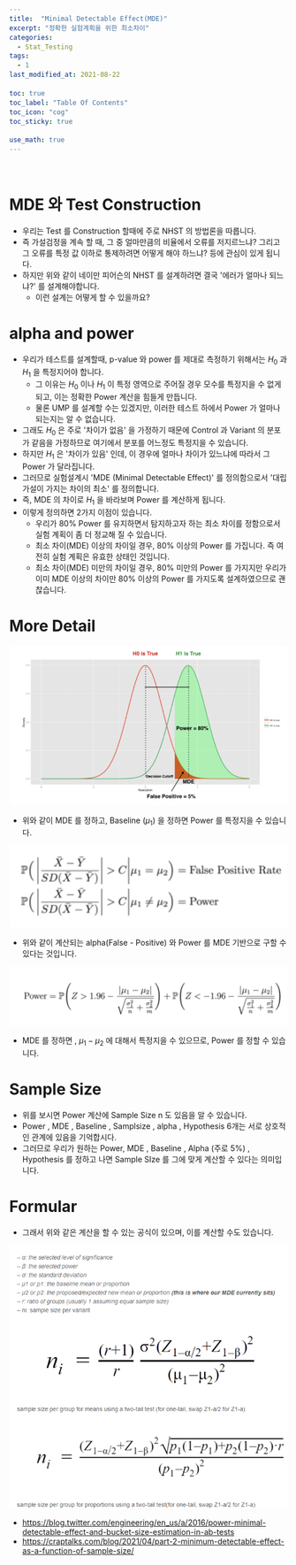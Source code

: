```yaml
---
title:  "Minimal Detectable Effect(MDE)"
excerpt: "정확한 실험계획을 위한 최소차이"
categories:
  - Stat_Testing
tags:
  - 1
last_modified_at: 2021-08-22

toc: true
toc_label: "Table Of Contents"
toc_icon: "cog"
toc_sticky: true

use_math: true
---
```


<br>

# MDE 와 Test Construction

- 우리는 Test 를 Construction 할때에 주로 NHST 의 방법론을 따릅니다.
- 즉 가설검정을 계속 할 때, 그 중 얼마만큼의 비율에서 오류를 저지르느냐? 그리고 그 오류를 특정 값 이하로 통제하려면 어떻게 해야 하느냐? 등에 관심이 있게 됩니다. 
- 하지만 위와 같이 네이만 피어슨의 NHST 를 설계하려면 결국 '에러가 얼마나 되느냐?' 를 설계해야합니다.
  - 이런 설계는 어떻게 할 수 있을까요? 

# alpha and power

- 우리가 테스트를 설계할때, p-value 와 power 를 제대로 측정하기 위해서는 $H_0$ 과 $H_1$ 을 특정지어야 합니다.
  - 그 이유는 $H_0$ 이나 $H_1$ 이 특정 영역으로 주어질 경우 모수를 특정지을 수 없게되고, 이는 정확한 Power 계산을 힘들게 만듭니다. 
  - 물론 UMP 를 설계할 수는 있겠지만, 이러한 테스트 하에서 Power 가 얼마나 되는지는 알 수 없습니다. 
- 그래도 $H_0$ 은 주로 '차이가 없음' 을 가정하기 때문에 Control 과 Variant 의 분포가 같음을 가정하므로 여기에서 분포를 어느정도 특정지을 수 있습니다.
- 하지만 $H_1$ 은 '차이가 있음' 인데, 이 경우에 얼마나 차이가 있느냐에 따라서 그 Power 가 달라집니다.
- 그러므로 실험설계시 'MDE (Minimal Detectable Effect)' 를 정의함으로서 '대립가설이 가지는 차이의 최소' 를 정의합니다.
- 즉, MDE 의 차이로 $H_1$ 을 바라보며 Power 를 계산하게 됩니다. 
- 이렇게 정의하면 2가지 이점이 있습니다.
  - 우리가 80% Power 를 유지하면서 탐지하고자 하는 최소 차이를 정함으로서 실험 계획이 좀 더 정교해 질 수 있습니다.
  - 최소 차이(MDE) 이상의 차이일 경우, 80% 이상의 Power 를 가집니다. 즉 여전히 실험 계획은 유효한 상태인 것입니다.
  - 최소 차이(MDE) 미만의 차이일 경우, 80% 미만의 Power 를 가지지만 우리가 이미 MDE 이상의 차이만 80% 이상의 Power 를 가지도록 설계하였으므로 괜찮습니다.

# More Detail

![png](/assets/images/Stat/47_1.png)

- 위와 같이 MDE 를 정하고, Baseline ($\mu_1$) 을 정하면 Power 를 특정지을 수 있습니다.

![png](/assets/images/Stat/47_2.png)

- 위와 같이 계산되는 alpha(False - Positive) 와 Power 를 MDE 기반으로 구할 수 있다는 것입니다.

![png](/assets/images/Stat/47_3.png)

- MDE 를 정하면 , $\mu_1 - \mu_2$  에 대해서 특정지을 수 있으므로, Power 를 정할 수 있습니다.

# Sample Size

- 위를 보시면 Power 계산에 Sample Size n 도 있음을 알 수 있습니다.
- Power , MDE , Baseline , Samplsize , alpha , Hypothesis 6개는 서로 상호적인 관계에 있음을 기억합시다. 
- 그러므로 우리가 원하는 Power, MDE , Baseline , Alpha (주로 5%) , Hypothesis 를 정하고 나면 Sample SIze 를 그에 맞게 계산할 수 있다는 의미입니다. 

# Formular

- 그래서 위와 같은 계산을 할 수 있는 공식이 있으며, 이를 계산할 수도 있습니다.

![png](/assets/images/Stat/47_6.png)

- https://blog.twitter.com/engineering/en_us/a/2016/power-minimal-detectable-effect-and-bucket-size-estimation-in-ab-tests
- https://craptalks.com/blog/2021/04/part-2-minimum-detectable-effect-as-a-function-of-sample-size/

